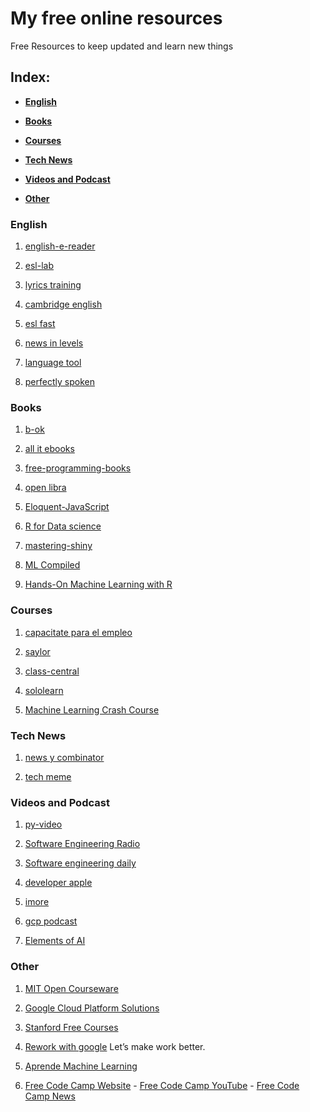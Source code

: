# My free online resources

Free Resources to keep updated and learn new things


## Index:

* **[English](#english)**

* **[Books](#books)**  

* **[Courses](#courses)**  

* **[Tech News](#tech-news)**  

* **[Videos and Podcast](#videos-and-podcast)**  

* **[Other](#other)** 


### English

1. [english-e-reader](https://english-e-reader.net/findbook)

2. [esl-lab](https://www.esl-lab.com)

3. [lyrics training](https://es.lyricstraining.com/)

4. [cambridge english](https://www.cambridgeenglish.org/learning-english/activities-for-learners/)

5. [esl fast](https://www.eslfast.com/)

6. [news in levels](https://www.newsinlevels.com/)

7. [language tool](https://languagetool.org/es/)

8. [perfectly spoken](https://perfectlyspoken.com/)


### Books

1. [b-ok](https://b-ok.lat/)

2. [all it ebooks](http://www.allitebooks.org/)

3. [free-programming-books](https://github.com/EbookFoundation/free-programming-books/blob/master/free-programming-books.md)

4. [open libra](https://openlibra.com/)

5. [Eloquent-JavaScript](http://hectorip.github.io/Eloquent-JavaScript-ES-online/)

6. [R for Data science](https://r4ds.had.co.nz/)

7. [mastering-shiny](https://mastering-shiny.org/action-dynamic.html)

8. [ML Compiled](https://ml-compiled.readthedocs.io/en/latest/index.html)

9. [Hands-On Machine Learning with R](https://bradleyboehmke.github.io/HOML/)


### Courses

1. [capacitate para el empleo](https://capacitateparaelempleo.org/)

2. [saylor](https://www.saylor.org/)

3. [class-central](https://www.class-central.com/)

4. [sololearn](https://www.sololearn.com/Courses/)

5. [Machine Learning Crash Course](https://developers.google.com/machine-learning/crash-course/)


### Tech News

1. [news y combinator](https://news.ycombinator.com/)

2. [tech meme](https://www.techmeme.com/)


### Videos and Podcast

1. [py-video](https://pyvideo.org/)

2. [Software Engineering Radio](https://www.se-radio.net/)

3. [Software engineering daily](https://softwareengineeringdaily.com/)

4. [developer apple](https://developer.apple.com/videos/)

5. [imore](https://www.imore.com/debug)

6. [gcp podcast](https://www.gcppodcast.com/post/)

7. [Elements of AI](https://course.elementsofai.com/)


### Other

1. [MIT Open Courseware](https://ocw.mit.edu/index.htm)

2. [Google Cloud Platform Solutions](https://gcp.solutions/)

3. [Stanford Free Courses](https://online.stanford.edu/free-courses)

4. [Rework with google](https://rework.withgoogle.com/) Let’s make work better.

5. [Aprende Machine Learning](https://www.aprendemachinelearning.com/)

6. [Free Code Camp Website](https://www.freecodecamp.org/learn) - [Free Code Camp YouTube](https://www.youtube.com/channel/UC8butISFwT-Wl7EV0hUK0BQ) - [Free Code Camp News](https://www.freecodecamp.org/news/)






